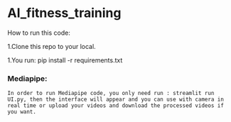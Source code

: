 # AI_fitness_training

How to run this code:

1.Clone this repo to your local.

1.You run: pip install -r requirements.txt

### Mediapipe:

    In order to run Mediapipe code, you only need run : streamlit run UI.py, then the interface will appear and you can use with camera in real time or upload your videos and download the processed videos if you want.